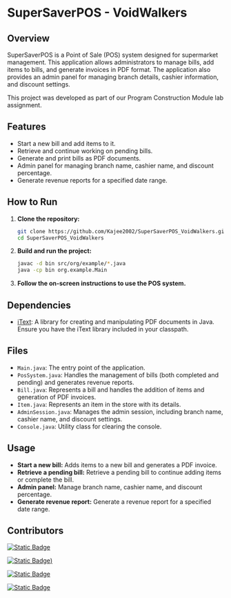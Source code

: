 # SuperSaverPOS - VoidWalkers

## Overview

SuperSaverPOS is a Point of Sale (POS) system designed for supermarket management. This application allows administrators to manage bills, add items to bills, and generate invoices in PDF format. The application also provides an admin panel for managing branch details, cashier information, and discount settings.

This project was developed as part of our Program Construction Module lab assignment.

## Features

- Start a new bill and add items to it.
- Retrieve and continue working on pending bills.
- Generate and print bills as PDF documents.
- Admin panel for managing branch name, cashier name, and discount percentage.
- Generate revenue reports for a specified date range.

## How to Run

1. **Clone the repository:**
    ```sh
    git clone https://github.com/Kajee2002/SuperSaverPOS_VoidWalkers.git
    cd SuperSaverPOS_VoidWalkers
    ```

2. **Build and run the project:**
    ```sh
    javac -d bin src/org/example/*.java
    java -cp bin org.example.Main
    ```

3. **Follow the on-screen instructions to use the POS system.**

## Dependencies

- [iText](https://itextpdf.com/en): A library for creating and manipulating PDF documents in Java. Ensure you have the iText library included in your classpath.

## Files

- `Main.java`: The entry point of the application.
- `PosSystem.java`: Handles the management of bills (both completed and pending) and generates revenue reports.
- `Bill.java`: Represents a bill and handles the addition of items and generation of PDF invoices.
- `Item.java`: Represents an item in the store with its details.
- `AdminSession.java`: Manages the admin session, including branch name, cashier name, and discount settings.
- `Console.java`: Utility class for clearing the console.

## Usage

- **Start a new bill:** Adds items to a new bill and generates a PDF invoice.
- **Retrieve a pending bill:** Retrieve a pending bill to continue adding items or complete the bill.
- **Admin panel:** Manage branch name, cashier name, and discount percentage.
- **Generate revenue report:** Generate a revenue report for a specified date range.

## Contributors

[![Static Badge](https://img.shields.io/badge/Kajatheepan-P?style=social&logo=github)](https://github.com/kajee2002) 

[![Static Badge](https://img.shields.io/badge/Nalina-g?style=social&logo=github))]() 

[![Static Badge](https://img.shields.io/badge/Thilaksan-t?style=social&logo=github)]()

[![Static Badge](https://img.shields.io/badge/Babijana-j?style=social&logo=github)]()
